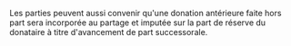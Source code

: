   
 Les parties peuvent aussi convenir qu'une donation antérieure faite hors part sera incorporée au partage et imputée sur la part de réserve du donataire à titre d'avancement de part successorale.  

  
